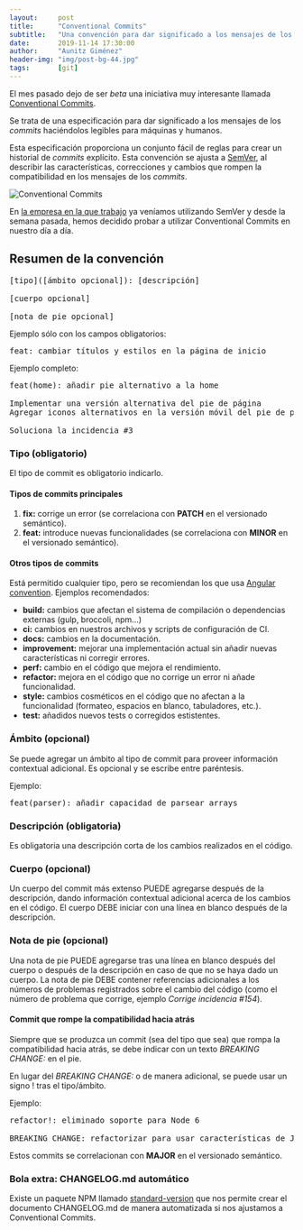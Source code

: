 ```yaml
---
layout:     post
title:      "Conventional Commits"
subtitle:   "Una convención para dar significado a los mensajes de los commits"
date:       2019-11-14 17:30:00
author:     "Aunitz Giménez"
header-img: "img/post-bg-44.jpg"
tags:       [git]
---
```


<p>El mes pasado dejo de ser <em>beta</em> una iniciativa muy interesante llamada <a href="https://www.conventionalcommits.org/" target="_blank" rel="noopener noreferrer">Conventional Commits</a>.</p>

<p>Se trata de una especificación para dar significado a los mensajes de los <em>commits</em> haciéndolos legibles para máquinas y humanos.</p>

<p>Esta especificación proporciona un conjunto fácil de reglas para crear un historial de <em>commits</em> explícito. Esta convención se ajusta a <a href="http://semver.org/" target="_blank" rel="noopener noreferrer">SemVer</a>, al describir las características, correcciones y cambios que rompen la compatibilidad en los mensajes de los <em>commits</em>.</p>

<p><img src="{{ site.baseurl }}/img/conventional-commits.jpg" alt="Conventional Commits"></p>

<p>En <a href="https://www.adimedia.net/" target="_blank" rel="noopener noreferrer">la empresa en la que trabajo</a> ya veníamos utilizando SemVer y desde la semana pasada, hemos decidido probar a utilizar Conventional Commits en nuestro día a día.</p>

<h2>Resumen de la convención</h2>

<pre>[tipo]([ámbito opcional]): [descripción]

[cuerpo opcional]

[nota de pie opcional]
</pre>

<p>Ejemplo sólo con los campos obligatorios:</p>

<pre>feat: cambiar títulos y estilos en la página de inicio</pre>

<p>Ejemplo completo:</p>

<pre>feat(home): añadir pie alternativo a la home

Implementar una versión alternativa del pie de página
Agregar iconos alternativos en la versión móvil del pie de página

Soluciona la incidencia #3
</pre>

<h3>Tipo (obligatorio)</h3>

<p>El tipo de commit es obligatorio indicarlo.</p>

<h4>Tipos de commits principales</h4>
<ol>
    <li><strong>fix:</strong> corrige un error (se correlaciona con <strong>PATCH</strong> en el versionado semántico).</li>
    <li><strong>feat:</strong> introduce nuevas funcionalidades (se correlaciona con <strong>MINOR</strong> en el versionado semántico).</li>
</ol>

<h4>Otros tipos de commits</h4>

<p>Está permitido cualquier tipo, pero se recomiendan los que usa <a href="https://github.com/angular/angular/blob/22b96b9/CONTRIBUTING.md#-commit-message-guidelines" target="_blank" rel="noopener noreferrer">Angular convention</a>. Ejemplos recomendados:</p>

<ul>
    <li><strong>build:</strong> cambios que afectan el sistema de compilación o dependencias externas (gulp, broccoli, npm...)</li>
    <li><strong>ci:</strong> cambios en nuestros archivos y scripts de configuración de CI.</li>
    <li><strong>docs:</strong> cambios en la documentación.</li>
    <li><strong>improvement:</strong> mejorar una implementación actual sin añadir nuevas características ni corregir errores.</li>
    <li><strong>perf:</strong> cambio en el código que mejora el rendimiento.</li>
    <li><strong>refactor:</strong> mejora en el código que no corrige un error ni añade funcionalidad.</li>
    <li><strong>style:</strong> cambios cosméticos en el código que no afectan a la funcionalidad (formateo, espacios en blanco, tabuladores, etc.).</li>
    <li><strong>test:</strong> añadidos nuevos tests o corregidos estistentes.</li>
</ul>

<h3>Ámbito (opcional)</h3>

<p>Se puede agregar un ámbito al tipo de commit para proveer información contextual adicional. Es opcional y se escribe entre paréntesis.</p>

<p>Ejemplo:</p>

<pre>feat(parser): añadir capacidad de parsear arrays</pre>

<h3>Descripción (obligatoria)</h3>

<p>Es obligatoria una descripción corta de los cambios realizados en el código.</p>

<h3>Cuerpo (opcional)</h3>

<p>Un cuerpo del commit más extenso PUEDE agregarse después de la descripción, dando información contextual adicional acerca de los cambios en el código. El cuerpo DEBE iniciar con una línea en blanco después de la descripción.</p>

<h3>Nota de pie (opcional)</h3>

<p>Una nota de pie PUEDE agregarse tras una línea en blanco después del cuerpo o después de la descripción en caso de que no se haya dado un cuerpo. La nota de pie DEBE contener referencias adicionales a los números de problemas registrados sobre el cambio del código (como el número de problema que corrige, ejemplo <i>Corrige incidencia #154</i>).</p>

<h4>Commit que rompe la compatibilidad hacia atrás</h4>

<p>Siempre que se produzca un commit (sea del tipo que sea) que rompa la compatibilidad hacia atrás, se debe indicar con un texto <em>BREAKING CHANGE:</em> en el pie.</p>

<p>En lugar del <em>BREAKING CHANGE:</em> o de manera adicional, se puede usar un signo ! tras el tipo/ámbito.</p>

<p>Ejemplo:</p>

<pre>refactor!: eliminado soporte para Node 6

BREAKING CHANGE: refactorizar para usar características de JavaScript no disponibles en Node 6
</pre>

<p>Estos commits se correlacionan con <strong>MAJOR</strong> en el versionado semántico.</p>

<h3>Bola extra: CHANGELOG.md automático</h3>

<p>Existe un paquete NPM llamado <a href="https://github.com/conventional-changelog/standard-version" target="_blank" rel="noopener noreferrer">standard-version</a> que nos permite crear el documento CHANGELOG.md de manera automatizada si nos ajustamos a Conventional Commits.</p>